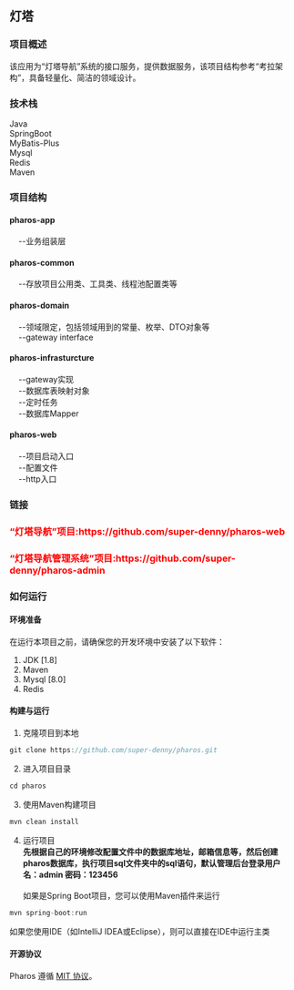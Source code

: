 ## 灯塔

### 项目概述<br>

该应用为“灯塔导航”系统的接口服务，提供数据服务，该项目结构参考“考拉架构”，具备轻量化、简洁的领域设计。<br>

### 技术栈<br>
Java<br>
SpringBoot<br>
MyBatis-Plus<br>
Mysql<br>
Redis<br>
Maven<br>

### 项目结构<br>
#### pharos-app<br>
&nbsp;&nbsp;&nbsp;&nbsp;--业务组装层<br>
#### pharos-common<br>
&nbsp;&nbsp;&nbsp;&nbsp;--存放项目公用类、工具类、线程池配置类等<br>
#### pharos-domain<br>
&nbsp;&nbsp;&nbsp;&nbsp;--领域限定，包括领域用到的常量、枚举、DTO对象等<br>
&nbsp;&nbsp;&nbsp;&nbsp;--gateway interface<br>
#### pharos-infrasturcture<br>
&nbsp;&nbsp;&nbsp;&nbsp;--gateway实现<br>
&nbsp;&nbsp;&nbsp;&nbsp;--数据库表映射对象<br>
&nbsp;&nbsp;&nbsp;&nbsp;--定时任务<br>
&nbsp;&nbsp;&nbsp;&nbsp;--数据库Mapper
#### pharos-web<br>
&nbsp;&nbsp;&nbsp;&nbsp;--项目启动入口<br>
&nbsp;&nbsp;&nbsp;&nbsp;--配置文件<br>
&nbsp;&nbsp;&nbsp;&nbsp;--http入口

### 链接
<h3><p style="color:red;">“灯塔导航”项目:https://github.com/super-denny/pharos-web</p></h3>
<h3><p style="color:red;">“灯塔导航管理系统”项目:https://github.com/super-denny/pharos-admin</p></h3>


### 如何运行
#### 环境准备
在运行本项目之前，请确保您的开发环境中安装了以下软件：<br>
1. JDK [1.8]<br>
2. Maven <br>
3. Mysql [8.0]<br>
4. Redis<br>
#### 构建与运行
1. 克隆项目到本地
```java
git clone https://github.com/super-denny/pharos.git
```
2. 进入项目目录
```java
cd pharos
```
3. 使用Maven构建项目
```java
mvn clean install
```
4. 运行项目<br>
<b>先根据自己的环境修改配置文件中的数据库地址，邮箱信息等，然后创建pharos数据库，执行项目sql文件夹中的sql语句，默认管理后台登录用户名：admin 密码：123456<br>
   </b></br>
如果是Spring Boot项目，您可以使用Maven插件来运行
```java
mvn spring-boot:run
```
如果您使用IDE（如IntelliJ IDEA或Eclipse），则可以直接在IDE中运行主类

####  开源协议

Pharos 遵循 [MIT 协议](https://github.com/super-denny/pharos/blob/master/LICENSE)。
